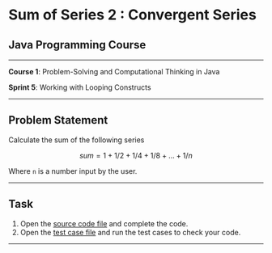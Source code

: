 # Sum of Series 2 : Convergent Series

## Java Programming Course

---

**Course 1**: Problem-Solving and Computational Thinking in Java

**Sprint 5**: Working with Looping Constructs

---

Problem Statement
---

Calculate the sum of the following series

$$sum=1+1/2+1/4+1/8+...+1/n$$

Where `n` is a number input by the user.

---

Task
---

1. Open the [source code file](src/main/java/io/github/dbc/SeriesSumFinder.java) and complete the code.
2. Open the [test case file](src/test/java/io/github/dbc/SeriesSumFinderTest.java) and run the test cases to
   check your code.

---
